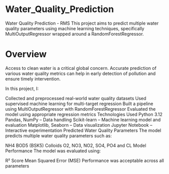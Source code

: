 # Water_Quality_Prediction
Water Quality Prediction - RMS This project aims to predict multiple water quality parameters using machine learning techniques, specifically MultiOutputRegressor wrapped around a RandomForestRegressor. 

# Overview
Access to clean water is a critical global concern. Accurate prediction of various water quality metrics can help in early detection of pollution and ensure timely intervention.

In this project, I:

Collected and preprocessed real-world water quality datasets
Used supervised machine learning for multi-target regression
Built a pipeline using MultiOutputRegressor with RandomForestRegressor
Evaluated the model using appropriate regression metrics
Technologies Used
Python 3.12
Pandas, NumPy – Data handling
Scikit-learn – Machine learning model and evaluation
Matplotlib, Seaborn – Data visualization
Jupyter Notebook – Interactive experimentation
Predicted Water Quality Parameters
The model predicts multiple water quality parameters such as:

NH4
BOD5 (BSK5)
Colloids
O2, NO3, NO2, SO4, PO4 and
CL
Model Performance
The model was evaluated using:

R² Score
Mean Squared Error (MSE)
Performance was acceptable across all parameters
